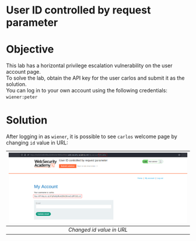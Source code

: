 # User ID controlled by request parameter
# Objective
 This lab has a horizontal privilege escalation vulnerability on the user account page.\
To solve the lab, obtain the API key for the user carlos and submit it as the solution.\
You can log in to your own account using the following credentials: `wiener:peter`

# Solution
After logging in as `wiener`, it is possible to see `carlos` welcome page by changing `id` value in URL:

|![](Images/image-7.png)|
|:--:| 
| *Changed id value in URL* |
